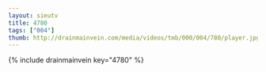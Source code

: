 ```yaml
--- 
layout: sieutv
title: 4780
tags: ["004"]
thumb: http://drainmainvein.com/media/videos/tmb/000/004/780/player.jpg
---
```

{% include drainmainvein key="4780" %} 
